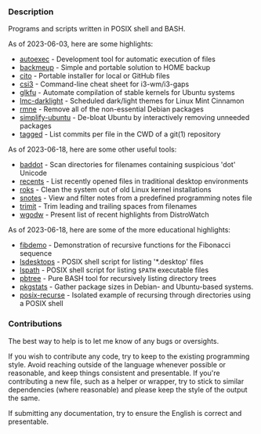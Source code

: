 ### Description

Programs and scripts written in POSIX shell and BASH.

As of 2023-06-03, here are some highlights:

  * [autoexec](source/autoexec) - Development tool for automatic execution of files
  * [backmeup](source/backmeup) - Simple and portable solution to HOME backup
  * [cito](source/cito) - Portable installer for local or GitHub files
  * [csi3](source/csi3) - Command-line cheat sheet for i3-wm/i3-gaps
  * [glkfu](source/glkfu) - Automate compilation of stable kernels for Ubuntu systems
  * [lmc-darklight](source/lmc-darklight) - Scheduled dark/light themes for Linux Mint Cinnamon
  * [rmne](source/rmne) - Remove all of the non-essential Debian packages
  * [simplify-ubuntu](source/simplify-ubuntu) - De-bloat Ubuntu by interactively removing unneeded packages
  * [tagged](source/tagged) - List commits per file in the CWD of a git(1) repository

As of 2023-06-18, here are some other useful tools:

  * [baddot](baddot) - Scan directories for filenames containing suspicious 'dot' Unicode
  * [recents](recents) - List recently opened files in traditional desktop environments
  * [roks](roks) - Clean the system out of old Linux kernel installations
  * [snotes](snotes) - View and filter notes from a predefined programming notes file
  * [trimit](trimit) - Trim leading and trailing spaces from filenames
  * [wgodw](wgodw) - Present list of recent highlights from DistroWatch

As of 2023-06-18, here are some of the more educational highlights:

  * [fibdemo](fibdemo) - Demonstration of recursive functions for the Fibonacci sequence
  * [lsdesktops](lsdesktops) - POSIX shell script for listing '\*.desktop' files
  * [lspath](lspath) - POSIX shell script for listing `$PATH` executable files
  * [pbtree](pbtree) - Pure BASH tool for recursively listing directory trees
  * [pkgstats](pkgstats) - Gather package sizes in Debian- and Ubuntu-based systems.
  * [posix-recurse](posix-recurse) - Isolated example of recursing through directories using a POSIX shell

### Contributions

The best way to help is to let me know of any bugs or oversights.

If you wish to contribute any code, try to keep to the existing programming style. Avoid reaching outside of the language whenever possible or reasonable, and keep things consistent and presentable. If you're contributing a new file, such as a helper or wrapper, try to stick to similar dependencies (where reasonable) and please keep the style of the output the same.

If submitting any documentation, try to ensure the English is correct and presentable.
